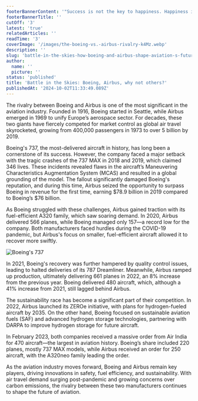 ```yaml
---
footerBannerContent: '"Success is not the key to happiness. Happiness is the key to success." — Albert Schweitzer'
footerBannerTitle: ''
cutOff: '3'
latest: 'true'
relatedArticles: ''
readTime: '3'
coverImage: '/images/the-boeing-vs.-airbus-rivalry-k4Mz.webp'
description: ''
slug: 'battle-in-the-skies-how-boeing-and-airbus-shape-aviation-s-future'
author:
  name: ''
  picture: ''
status: 'published'
title: 'Battle in the Skies: Boeing, Airbus, why not others?'
publishedAt: '2024-10-02T11:33:49.089Z'
---
```


The rivalry between Boeing and Airbus is one of the most significant in the aviation industry. Founded in 1916, Boeing started in Seattle, while Airbus emerged in 1969 to unify Europe’s aerospace sector. For decades, these two giants have fiercely competed for market control as global air travel skyrocketed, growing from 400,000 passengers in 1973 to over 5 billion by 2019.

Boeing's 737, the most-delivered aircraft in history, has long been a cornerstone of its success. However, the company faced a major setback with the tragic crashes of the 737 MAX in 2018 and 2019, which claimed 346 lives. These incidents revealed flaws in the aircraft’s Maneuvering Characteristics Augmentation System (MCAS) and resulted in a global grounding of the model. The fallout significantly damaged Boeing's reputation, and during this time, Airbus seized the opportunity to surpass Boeing in revenue for the first time, earning $78.9 billion in 2019 compared to Boeing’s $76 billion.

As Boeing struggled with these challenges, Airbus gained traction with its fuel-efficient A320 family, which saw soaring demand. In 2020, Airbus delivered 566 planes, while Boeing managed only 157—a record low for the company. Both manufacturers faced hurdles during the COVID-19 pandemic, but Airbus's focus on smaller, fuel-efficient aircraft allowed it to recover more swiftly.

![Boeing's 737](/images/the-boeing-vs.-airbus-rivalry-EzOD.webp)

In 2021, Boeing's recovery was further hampered by quality control issues, leading to halted deliveries of its 787 Dreamliner. Meanwhile, Airbus ramped up production, ultimately delivering 661 planes in 2022, an 8% increase from the previous year. Boeing delivered 480 aircraft, which, although a 41% increase from 2021, still lagged behind Airbus.

The sustainability race has become a significant part of their competition. In 2022, Airbus launched its ZEROe initiative, with plans for hydrogen-fueled aircraft by 2035. On the other hand, Boeing focused on sustainable aviation fuels (SAF) and advanced hydrogen storage technologies, partnering with DARPA to improve hydrogen storage for future aircraft.

In February 2023, both companies received a massive order from Air India for 470 aircraft—the largest in aviation history. Boeing’s share included 220 planes, mostly 737 MAX models, while Airbus received an order for 250 aircraft, with the A320neo family leading the order.

As the aviation industry moves forward, Boeing and Airbus remain key players, driving innovations in safety, fuel efficiency, and sustainability. With air travel demand surging post-pandemic and growing concerns over carbon emissions, the rivalry between these two manufacturers continues to shape the future of aviation.